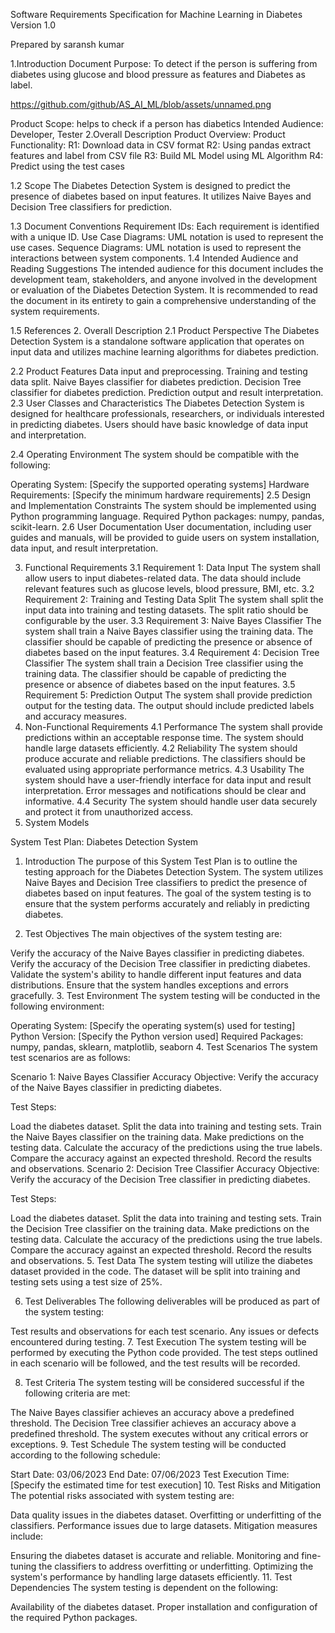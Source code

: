 Software Requirements Specification
for
Machine Learning in Diabetes
Version 1.0
 
 
 
Prepared by
saransh kumar  
 
 
 
 
1.Introduction
Document Purpose: To detect if the person is suffering from diabetes using glucose and blood pressure as features and Diabetes as label.

https://github.com/github/AS_AI_ML/blob/assets/unnamed.png


Product Scope: helps to check if a person has diabetics
Intended Audience: Developer, Tester
2.Overall Description
Product Overview:
Product Functionality:
 	R1: Download data in CSV format
 	R2: Using pandas extract features and label from CSV file
 	R3: Build ML Model using ML Algorithm
 	R4: Predict using the test cases 

1.2 Scope
The Diabetes Detection System is designed to predict the presence of diabetes based on input features. It utilizes Naive Bayes and Decision Tree classifiers for prediction.

1.3 Document Conventions
Requirement IDs: Each requirement is identified with a unique ID.
Use Case Diagrams: UML notation is used to represent the use cases.
Sequence Diagrams: UML notation is used to represent the interactions between system components.
1.4 Intended Audience and Reading Suggestions
The intended audience for this document includes the development team, stakeholders, and anyone involved in the development or evaluation of the Diabetes Detection System. It is recommended to read the document in its entirety to gain a comprehensive understanding of the system requirements.

1.5 References
2. Overall Description
2.1 Product Perspective
The Diabetes Detection System is a standalone software application that operates on input data and utilizes machine learning algorithms for diabetes prediction.

2.2 Product Features
Data input and preprocessing.
Training and testing data split.
Naive Bayes classifier for diabetes prediction.
Decision Tree classifier for diabetes prediction.
Prediction output and result interpretation.
2.3 User Classes and Characteristics
The Diabetes Detection System is designed for healthcare professionals, researchers, or individuals interested in predicting diabetes. Users should have basic knowledge of data input and interpretation.

2.4 Operating Environment
The system should be compatible with the following:

Operating System: [Specify the supported operating systems]
Hardware Requirements: [Specify the minimum hardware requirements]
2.5 Design and Implementation Constraints
The system should be implemented using Python programming language.
Required Python packages: numpy, pandas, scikit-learn.
2.6 User Documentation
User documentation, including user guides and manuals, will be provided to guide users on system installation, data input, and result interpretation.

3. Functional Requirements
3.1 Requirement 1: Data Input
The system shall allow users to input diabetes-related data.
The data should include relevant features such as glucose levels, blood pressure, BMI, etc.
3.2 Requirement 2: Training and Testing Data Split
The system shall split the input data into training and testing datasets.
The split ratio should be configurable by the user.
3.3 Requirement 3: Naive Bayes Classifier
The system shall train a Naive Bayes classifier using the training data.
The classifier should be capable of predicting the presence or absence of diabetes based on the input features.
3.4 Requirement 4: Decision Tree Classifier
The system shall train a Decision Tree classifier using the training data.
The classifier should be capable of predicting the presence or absence of diabetes based on the input features.
3.5 Requirement 5: Prediction Output
The system shall provide prediction output for the testing data.
The output should include predicted labels and accuracy measures.
4. Non-Functional Requirements
4.1 Performance
The system shall provide predictions within an acceptable response time.
The system should handle large datasets efficiently.
4.2 Reliability
The system should produce accurate and reliable predictions.
The classifiers should be evaluated using appropriate performance metrics.
4.3 Usability
The system should have a user-friendly interface for data input and result interpretation.
Error messages and notifications should be clear and informative.
4.4 Security
The system should handle user data securely and protect it from unauthorized access.
5. System Models



System Test Plan: Diabetes Detection System
1. Introduction
The purpose of this System Test Plan is to outline the testing approach for the Diabetes Detection System. The system utilizes Naive Bayes and Decision Tree classifiers to predict the presence of diabetes based on input features. The goal of the system testing is to ensure that the system performs accurately and reliably in predicting diabetes.

2. Test Objectives
The main objectives of the system testing are:

Verify the accuracy of the Naive Bayes classifier in predicting diabetes.
Verify the accuracy of the Decision Tree classifier in predicting diabetes.
Validate the system's ability to handle different input features and data distributions.
Ensure that the system handles exceptions and errors gracefully.
3. Test Environment
The system testing will be conducted in the following environment:

Operating System: [Specify the operating system(s) used for testing]
Python Version: [Specify the Python version used]
Required Packages: numpy, pandas, sklearn, matplotlib, seaborn
4. Test Scenarios
The system test scenarios are as follows:

Scenario 1: Naive Bayes Classifier Accuracy
Objective: Verify the accuracy of the Naive Bayes classifier in predicting diabetes.

Test Steps:

Load the diabetes dataset.
Split the data into training and testing sets.
Train the Naive Bayes classifier on the training data.
Make predictions on the testing data.
Calculate the accuracy of the predictions using the true labels.
Compare the accuracy against an expected threshold.
Record the results and observations.
Scenario 2: Decision Tree Classifier Accuracy
Objective: Verify the accuracy of the Decision Tree classifier in predicting diabetes.

Test Steps:

Load the diabetes dataset.
Split the data into training and testing sets.
Train the Decision Tree classifier on the training data.
Make predictions on the testing data.
Calculate the accuracy of the predictions using the true labels.
Compare the accuracy against an expected threshold.
Record the results and observations.
5. Test Data
The system testing will utilize the diabetes dataset provided in the code. The dataset will be split into training and testing sets using a test size of 25%.

6. Test Deliverables
The following deliverables will be produced as part of the system testing:

Test results and observations for each test scenario.
Any issues or defects encountered during testing.
7. Test Execution
The system testing will be performed by executing the Python code provided. The test steps outlined in each scenario will be followed, and the test results will be recorded.

8. Test Criteria
The system testing will be considered successful if the following criteria are met:

The Naive Bayes classifier achieves an accuracy above a predefined threshold.
The Decision Tree classifier achieves an accuracy above a predefined threshold.
The system executes without any critical errors or exceptions.
9. Test Schedule
The system testing will be conducted according to the following schedule:

Start Date: 03/06/2023
End Date: 07/06/2023
Test Execution Time: [Specify the estimated time for test execution]
10. Test Risks and Mitigation
The potential risks associated with system testing are:

Data quality issues in the diabetes dataset.
Overfitting or underfitting of the classifiers.
Performance issues due to large datasets.
Mitigation measures include:

Ensuring the diabetes dataset is accurate and reliable.
Monitoring and fine-tuning the classifiers to address overfitting or underfitting.
Optimizing the system's performance by handling large datasets efficiently.
11. Test Dependencies
The system testing is dependent on the following:

Availability of the diabetes dataset.
Proper installation and configuration of the required Python packages.
